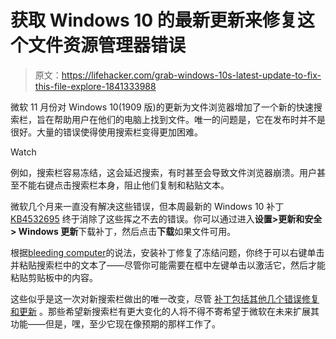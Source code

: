 # 获取 Windows 10 的最新更新来修复这个文件资源管理器错误

> 原文：<https://lifehacker.com/grab-windows-10s-latest-update-to-fix-this-file-explore-1841333988>

微软 11 月份对 Windows 10(1909 版)的更新为文件浏览器增加了一个新的快速搜索栏，旨在帮助用户在他们的电脑上找到文件。唯一的问题是，它在发布时并不是很好。大量的错误使得使用搜索栏变得更加困难。

Watch

例如，搜索栏容易冻结，这会延迟搜索，有时甚至会导致文件浏览器崩溃。用户甚至不能右键点击搜索栏本身，阻止他们复制和粘贴文本。

微软几个月来一直没有解决这些错误，但本周最新的 Windows 10 补丁 [KB4532695](https://support.microsoft.com/en-us/help/4532695/windows-10-update-kb4532695) 终于消除了这些挥之不去的错误。你可以通过进入**设置>更新和安全> Windows 更新**下载补丁，然后点击**下载**如果文件可用。

根据[bleeding computer](https://www.bleepingcomputer.com/news/microsoft/windows-10-1909-kb4532695-update-fixes-file-explorer-bugs/)的说法，安装补丁修复了冻结问题，你终于可以右键单击并粘贴搜索栏中的文本了——尽管你可能需要在框中左键单击以激活它，然后才能粘贴剪贴板中的内容。

这些似乎是这一次对新搜索栏做出的唯一改变，尽管 [补丁包括其他几个错误修复和更新](https://support.microsoft.com/en-us/help/4532695/windows-10-update-kb4532695) 。那些希望新搜索栏有更大变化的人将不得不寄希望于微软在未来扩展其功能——但是，嘿，至少它现在像预期的那样工作了。